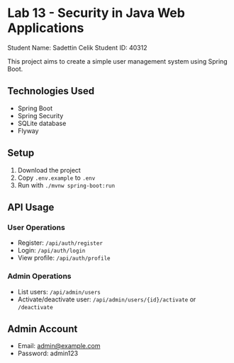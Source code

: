 # Lab 13 - Security in Java Web Applications

Student Name: Sadettin Celik
Student ID: 40312

This project aims to create a simple user management system using Spring Boot.

## Technologies Used

- Spring Boot
- Spring Security
- SQLite database
- Flyway

## Setup

1. Download the project
2. Copy `.env.example` to `.env`
3. Run with `./mvnw spring-boot:run`

## API Usage

### User Operations
- Register: `/api/auth/register`
- Login: `/api/auth/login`
- View profile: `/api/auth/profile`

### Admin Operations
- List users: `/api/admin/users`
- Activate/deactivate user: `/api/admin/users/{id}/activate` or `/deactivate`

## Admin Account
- Email: admin@example.com
- Password: admin123
